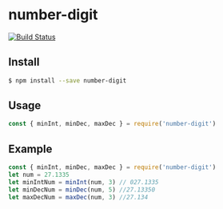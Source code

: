 # number-digit
[![Build Status](https://travis-ci.org/gonenoob/number-digit.svg?branch=master)](https://travis-ci.org/gonenoob/number-digit)

## Install

```sh
$ npm install --save number-digit
```

## Usage

```js
const { minInt, minDec, maxDec } = require('number-digit')
```

## Example

```js
const { minInt, minDec, maxDec } = require('number-digit')
let num = 27.1335
let minIntNum = minInt(num, 3) // 027.1335
let minDecNum = minDec(num, 5) //27.13350
let maxDecNum = maxDec(num, 3) //27.134
```